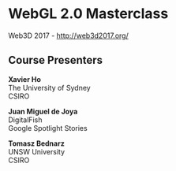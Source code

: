 # WebGL 2.0 Masterclass
Web3D 2017 - http://web3d2017.org/

## Course Presenters

**Xavier Ho**<br>
The University of Sydney<br>
CSIRO

**Juan Miguel de Joya**<br>
DigitalFish<br>
Google Spotlight Stories

**Tomasz Bednarz**<br>
UNSW University<br>
CSIRO
